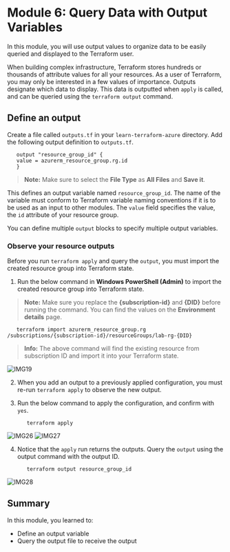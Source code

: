 # Module 6: Query Data with Output Variables

In this module, you will use output values to organize data to be easily queried and displayed to the Terraform user.

When building complex infrastructure, Terraform stores hundreds or thousands of attribute values for all your resources. As a user of Terraform, you may only be interested in a few values of importance. Outputs designate which data to display. This data is outputted when `apply` is called, and can be queried using the `terraform output` command.

## Define an output

Create a file called `outputs.tf` in your `learn-terraform-azure` directory. Add the following output definition to `outputs.tf`.

   ```
      output "resource_group_id" {
      value = azurerm_resource_group.rg.id
      }
   ```
   
   >**Note:** Make sure to select the **File Type** as **All Files** and **Save it**.
   
This defines an output variable named `resource_group_id`. The name of the variable must conform to Terraform variable naming conventions if it is to be used as an input to other modules. The `value` field specifies the value, the `id` attribute of your resource group.

You can define multiple `output` blocks to specify multiple output variables.

### Observe your resource outputs

Before you run `terraform apply` and query the `output`, you must import the created resource group into Terraform state.

1. Run the below command in **Windows PowerShell (Admin)** to import the created resource group into Terraform state.
>**Note:** Make sure you replace the **{subscription-id}** and **{DID}** before running the command. You can find the values on the **Environment details** page.

   ```
      terraform import azurerm_resource_group.rg /subscriptions/{subscription-id}/resourceGroups/lab-rg-{DID}
   ```
   
   > **Info:** The above command will find the existing resource from subscription ID and import it into your Terraform state.
       
![IMG19](https://github.com/SD-14/EduLabs/blob/SD/Hashicorp/Azure/Images/Img19.png?raw=true)

2. When you add an output to a previously applied configuration, you must re-run `terraform apply` to observe the new output.

3. Run the below command to apply the configuration, and confirm with `yes`.

   ```
      terraform apply
   ```
   
![IMG26](https://github.com/SD-14/EduLabs/blob/SD/Hashicorp/Azure/Images/Img26.png?raw=true)
![IMG27](https://github.com/SD-14/EduLabs/blob/SD/Hashicorp/Azure/Images/Img27.png?raw=true)

4. Notice that the `apply` run returns the outputs. Query the `output` using the output command with the output ID.

   ```
      terraform output resource_group_id
   ```
   
![IMG28](https://github.com/SD-14/EduLabs/blob/SD/Hashicorp/Azure/Images/Img28.png?raw=true)

## Summary

In this module, you learned to:

   - Define an output variable
   - Query the output file to receive the output
